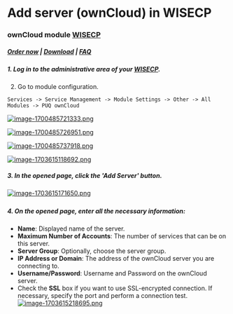 # Add server (ownCloud) in WISECP

### ownCloud module **[WISECP](https://puqcloud.com/link.php?id=78)** 

##### [Order now](https://puqcloud.com/index.php?rp=/store/wisecp-module-owncloud) | [Download](https://download.puqcloud.com/WISECP/Product/PUQ_WISECP-ownCloud/) | [FAQ](https://faq.puqcloud.com/)

##### 1. Log in to the administrative area of your **[WISECP](https://puqcloud.com/link.php?id=78)**.

#####   
2. Go to module configuration.

```
Services -> Service Management -> Module Settings -> Other -> All Modules -> PUQ ownCloud
```

[![image-1700485721333.png](https://doc.puq.info/uploads/images/gallery/2023-11/scaled-1680-/image-1700485721333.png)](https://doc.puq.info/uploads/images/gallery/2023-11/image-1700485721333.png)

[![image-1700485726951.png](https://doc.puq.info/uploads/images/gallery/2023-11/scaled-1680-/image-1700485726951.png)](https://doc.puq.info/uploads/images/gallery/2023-11/image-1700485726951.png)

[![image-1700485737918.png](https://doc.puq.info/uploads/images/gallery/2023-11/scaled-1680-/image-1700485737918.png)](https://doc.puq.info/uploads/images/gallery/2023-11/image-1700485737918.png)

[![image-1703615118692.png](https://doc.puq.info/uploads/images/gallery/2023-12/scaled-1680-/image-1703615118692.png)](https://doc.puq.info/uploads/images/gallery/2023-12/image-1703615118692.png)

##### 3. In the opened page, click the '**Add Server**' button.

[![image-1703615171650.png](https://doc.puq.info/uploads/images/gallery/2023-12/scaled-1680-/image-1703615171650.png)](https://doc.puq.info/uploads/images/gallery/2023-12/image-1703615171650.png)

#####  

##### 4. On the opened page, enter all the necessary information:

- **Name**: Displayed name of the server.
- **Maximum Number of Accounts**: The number of services that can be on this server.
- **Server Group**: Optionally, choose the server group.
- **IP Address or Domain**: The address of the ownCloud server you are connecting to.
- **Username/Password**: Username and Password on the ownCloud server.
- Check the **SSL** box if you want to use SSL-encrypted connection. If necessary, specify the port and perform a connection test.  
    [![image-1703615218695.png](https://doc.puq.info/uploads/images/gallery/2023-12/scaled-1680-/image-1703615218695.png)](https://doc.puq.info/uploads/images/gallery/2023-12/image-1703615218695.png)